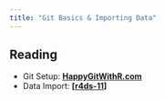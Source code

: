 ```yaml
---
title: "Git Basics & Importing Data"
---
```




## Reading

- Git Setup: **[HappyGitWithR.com](http://happygitwithr.com/)**
- Data Import: **[[r4ds-11](http://r4ds.had.co.nz/data-import.html)]**


